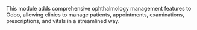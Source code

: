 This module adds comprehensive ophthalmology management features to Odoo, allowing clinics to manage patients, appointments, examinations, prescriptions, and vitals in a streamlined way.
